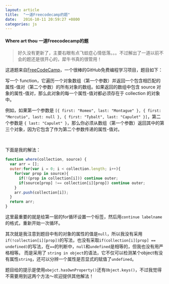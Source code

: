 ```yaml
---
layout: article
title:  "一道Freecodecamp的题"
date:   2016-10-11 20:59:27 +0800
categories: js
---
```


#### Where art thou 一道Freecodecamp的题

> 好久没有更新了，主要右眼有点飞蚊症心情低落。。。不过解出了一道以前不会的题还是很开心的，犀牛书真的很管用！

这道题来自[FreeCodeCamp](https://www.freecodecamp.cn)，一个很棒的GitHub免费编程学习项目，题目如下：   



写一个 function，它遍历一个对象数组（第一个参数）并返回一个包含相匹配的属性-值对（第二个参数）的所有对象的数组。如果返回的数组中包含 source 对象的属性-值对，那么此对象的每一个属性-值对都必须存在于 collection 的对象中。

例如，如果第一个参数是 `[{ first: "Romeo", last: "Montague" }, { first: "Mercutio", last: null }, { first: "Tybalt", last: "Capulet" }]`，第二个参数是 `{ last: "Capulet" }`，那么你必须从数组（第一个参数）返回其中的第三个对象，因为它包含了作为第二个参数传递的属性-值对。  

​    

下面是我的解法：

~~~javascript
function where(collection, source) {
  var arr = [];
  outer:for(var i = 0; i < collection.length; i++){
    for(var prop in source){
      if(!(prop in collection[i])) continue outer;
      if(source[prop] !== collection[i][prop]) continue outer;
    }
    arr.push(collection[i]);
  }
  return arr;
}
~~~

  

这里最重要的就是给第一层的for循环设置一个标签，然后用`continue labelname`的格式，重新开始一次循环。  



其次就是我注意到题目中有的对象的属性的值是`null`，所以我没有采用`if(!collection[i][prop])`的写法，也没有采取`if(collection[i][prop] == undefined)`的写法，在`==`的判断中，`null`和`undefined`是相等的，但我也没有用严格相等。 而是采用了 `string in object`的语法，它不仅可以检测某个object有没有属性`string`，还可以分辨一个属性是否显式的赋值了`undefined`。  

题目给的提示是使用`obejct.hasOwnProperty()`还有`Object.keys()`，不过我觉得不需要用到这两个方法～欢迎提供其他解法！





